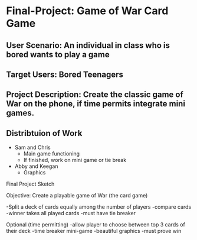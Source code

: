 # Final-Project: Game of War Card Game

## User Scenario: An individual in class who is bored wants to play a game

## Target Users: Bored Teenagers

## Project Description: Create the classic game of War on the phone, if time permits integrate mini games.

## Distribtuion of Work
+ Sam and Chris
  - Main game functioning
  - If finished, work on mini game or tie break
+ Abby and Keegan
  - Graphics

Final Project Sketch


Objective: Create a playable game of War (the card game)

  -Split a deck of cards equally among the number of players
  -compare cards
  -winner takes all played cards
  -must have tie breaker

Optional (time permitting)
  -allow player to choose between top 3 cards of their deck
  -time breaker mini-game
  -beautiful graphics
  -must prove win

